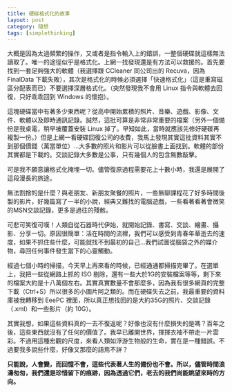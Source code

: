 ```yaml
---
title: 硬碟格式化的故事
layout: post
category: 隨想
tags: [simplethinking]
---
```

大概是因為太過頻繁的操作，又或者是指令輸入上的錯誤，一整個硬碟就這樣無法讀取了。唯一的途徑似乎是格式化。上網一找發現還是有方法可以救援的。首先要找到一套足夠強大的軟體（我選擇跟 CCleaner 同公司出的 Recuva，因為 FinalData 下載失敗），其次是格式化的時候必須選擇「快速格式化」（這是重寫磁區分配表而已）不要選擇深層格式化。（突然發現我不會用 Linux 指令與軟體去回復，只好乖乖回到 Windows 的懷抱）。

這塊硬碟當中有著多少東西呢？從高中開始累積的照片、音樂、遊戲、影像、文件、軟體以及即時通訊記錄。誠然，這批可算是非常非常重要的檔案（另外一個備份是我桌電，稍早被覆蓋安裝 Linux 掉了。早知如此，當時就應該先修好硬碟再複製一份。）但是上網一看硬碟回復公司的收費，我馬上發現其實這批資料其實不到那個價錢（萬當單位）…大多數的照片和影片可以從臉書上面找到。軟體的部份其實都是下載的。交談記錄大多數是公事，只有幾個人的包含無數敲擊。

可是我不願意讓格式化掩埋一切。儘管復原過程需要花上十數小時，我還是展開了這段漫長的旅途。

無法割捨的是什麼？與老朋友、新朋友聚餐的照片，一些無聊課程花了好多時間後製的影片，好幾篇寫了一半的小說，經典又難找的電腦遊戲，一些看著看著會微笑的MSN交談記錄，更多是過往的殘骸。

可悲可笑復可嘆！人類自從石器時代伊始，就開始記錄、書寫、交談、繪畫、攝影、分享一切。原因很簡單：活在時間的流裡，我們可以感受到青春年華逝去的速度，如果不抓住些什麼，可能就找不到最初的自己…我們試圖從腦袋之外的媒介物，尋回任何事件發生當下的心靈觸動。

經過七個小時的掃描，今天早上再來看的時候，已經通通都掃描完畢了。在選單上，我把一些從網路上抓的 ISO 剔除，還有一些大於1G的安裝檔案等等，剩下來的檔案大約是十八萬個左右。其實真實數量不會那麼多，因為我有很多網頁的完整下載（Ctrl+S）所以很多的小圖片阿之類的。而在硬碟失去之前，我最重要的資料庫被我轉移到 EeePC 裡面，所以真正想找回的是大約35G的照片、交談記錄（.xml）和一些影片（約 10G）。

其實我想，如果這些資料真的一去不復返呢？好像也沒有什麼損失的是嗎？百年之後，這些東西就沒有了任何的價值了。我早已離開世界，揮揮衣袖不帶走一片雲彩。不過用這種宏觀的尺度，來看人類如浮游生物般的生命，實在是一種錯誤。不過要我多說些什麼，好像又那麼的語焉不詳？

**只能說，人會變，而回憶不會，這些代表著人生的備份也不會。所以，儘管時間浪濤匆匆，我們還是珍惜留下的痕跡，因為透過它們，老去的我們尚能眺望來時的方向。**
